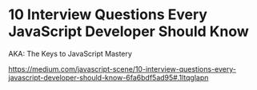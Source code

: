 # 10 Interview Questions Every JavaScript Developer Should Know


AKA: The Keys to JavaScript Mastery


https://medium.com/javascript-scene/10-interview-questions-every-javascript-developer-should-know-6fa6bdf5ad95#.1ltqglapn










